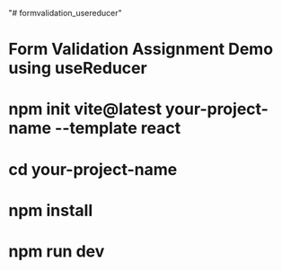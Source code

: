 "# formvalidation_usereducer" 


# Form Validation Assignment Demo using useReducer

# npm init vite@latest your-project-name --template react 
# cd your-project-name
# npm install
# npm run dev
